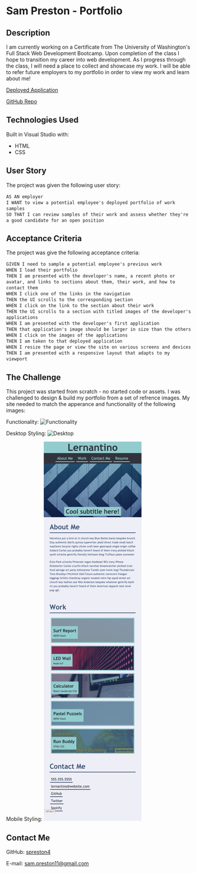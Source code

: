 # Sam Preston - Portfolio

## Description
I am currently working on a Certificate from The University of Washington's Full Stack Web Development Bootcamp. Upon completion of the class I hope to transition my career into web development. As I progress through the class, I will need a place to collect and showcase my work. I will be able to refer future employers to my portfolio in order to view my work and learn about me!

[Deployed Application](https://spreston4.github.io/preston-portfolio/)

[GitHub Repo](https://github.com/spreston4/preston-portfolio)



## Technologies Used
Built in Visual Studio with:
* HTML
* CSS

## User Story
The project was given the following user story:
```
AS AN employer
I WANT to view a potential employee's deployed portfolio of work samples
SO THAT I can review samples of their work and assess whether they're a good candidate for an open position
```

## Acceptance Criteria
The project was give the following acceptance criteria:

```
GIVEN I need to sample a potential employee's previous work
WHEN I load their portfolio
THEN I am presented with the developer's name, a recent photo or avatar, and links to sections about them, their work, and how to contact them
WHEN I click one of the links in the navigation
THEN the UI scrolls to the corresponding section
WHEN I click on the link to the section about their work
THEN the UI scrolls to a section with titled images of the developer's applications
WHEN I am presented with the developer's first application
THEN that application's image should be larger in size than the others
WHEN I click on the images of the applications
THEN I am taken to that deployed application
WHEN I resize the page or view the site on various screens and devices
THEN I am presented with a responsive layout that adapts to my viewport
```

## The Challenge
This project was started from scratch - no started code or assets. I was challenged to design & build my portfolio from a set of refrence images. My site needed to match the apperance and functionality of the following images:

Functionality:
![Functionality](./assets/images/02-advanced-css-homework-demo.gif)

Desktop Styling:
![Desktop](./assets/images/02-advanced-css-desktop.png)

Mobile Styling:
![Mobile](./assets/images/02-advanced-css-mobile.png)

## Contact Me
GitHub: [spreston4](https://github.com/spreston4)

E-mail: [sam.preston11@gmail.com](mailto:sam.preston11@gmail.com)